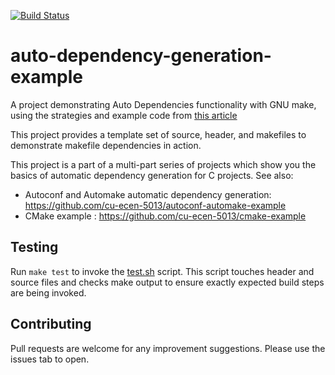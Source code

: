 [![Build Status](https://travis-ci.com/cu-ecen-5013/auto-dependency-generation-example.svg?branch=master)](https://travis-ci.com/cu-ecen-5013/auto-dependency-generation-example)

# auto-dependency-generation-example
A project demonstrating Auto Dependencies functionality with GNU make, using the strategies and example code from [this article](http://make.mad-scientist.net/papers/advanced-auto-dependency-generation/)

This project provides a template set of source, header, and makefiles to demonstrate makefile dependencies in action.

This project is a part of a multi-part series of projects which show you the basics of automatic dependency generation for C projects.  See  also:
 * Autoconf and Automake automatic dependency generation: https://github.com/cu-ecen-5013/autoconf-automake-example
 * CMake example : https://github.com/cu-ecen-5013/cmake-example

## Testing
Run `make test` to invoke the [test.sh](test.sh) script.  This script touches header and source files and checks make output to ensure exactly expected build steps are being invoked.

## Contributing
Pull requests are welcome for any improvement suggestions.  Please use the issues tab to open.
